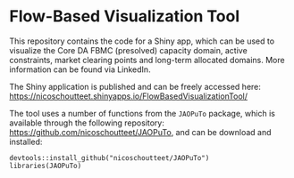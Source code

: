 # Flow-Based Visualization Tool
This repository contains the code for a Shiny app, which can be used to visualize the Core DA FBMC (presolved) capacity domain, active constraints, market clearing points and long-term allocated domains.
More information can be found via LinkedIn.

The Shiny application is published and can be freely accessed here: https://nicoschoutteet.shinyapps.io/FlowBasedVisualizationTool/

The tool uses a number of functions from the `JAOPuTo` package, which is available through the following repository:
https://github.com/nicoschoutteet/JAOPuTo, and can be download and installed:

```{r}
devtools::install_github("nicoschoutteet/JAOPuTo")
libraries(JAOPuTo)
```

